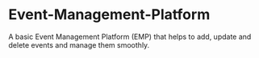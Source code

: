 # Event-Management-Platform
A basic Event Management Platform (EMP) that helps to add, update and delete events and manage them smoothly.
